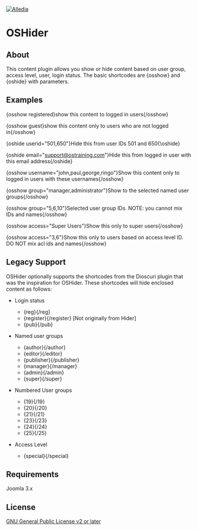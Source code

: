 [![Alledia](https://www.alledia.com/images/logo_circle_small.png)](https://www.alledia.com)

OSHider
===========

## About

This content plugin allows you show or hide content based on user group, access level, user, login status.
The basic shortcodes are {osshow} and {oshide} with parameters.

## Examples

{osshow registered}show this content to logged in users{/osshow}

{osshow guest}show this content only to users who are not logged in{/osshow}

{oshide userid="501,650"}Hide this from user IDs 501 and 650{\oshide}

{oshide email="support@ostraining.com"}Hide this from logged in user with this email address{/oshide}

{osshow username="john,paul,george,ringo"}Show this content only to logged in users with these usernames{/osshow}

{osshow group="manager,administrator"}Show to the selected named user groups{/osshow}

{osshow group="5,6,10"}Selected user group IDs. NOTE: you cannot mix IDs and names{/osshow}

{osshow access="Super Users"}Show this only to super users{/osshow}

{osshow access="3,6"}Show this only to users based on access level ID. DO NOT mix acl ids and names{/osshow}

## Legacy Support
OSHider optionally supports the shortcodes from the Dioscuri plugin that was the inspiration for OSHider.
These shortcodes will hide enclosed content as follows:

* Login status
  * {reg}{/reg}
  * {register}{/register} [Not originally from Hider]
  * {pub}{/pub}
  
* Named user groups
  * {author}{/author}
  * {editor}{/editor}
  * {publisher}{/publisher}
  * {manager}{/manager}
  * {admin}{/admin}
  * {super}{/super}
  
* Numbered User groups
  * {19}{/19}
  * {20}{/20}
  * {21}{/21}
  * {23}{/23}
  * {24}{/24}
  * {25}{/25}

* Access Level
  * {special}{/special}
  
## Requirements

Joomla 3.x

## License

[GNU General Public License v2 or later](http://www.gnu.org/copyleft/gpl.html)

